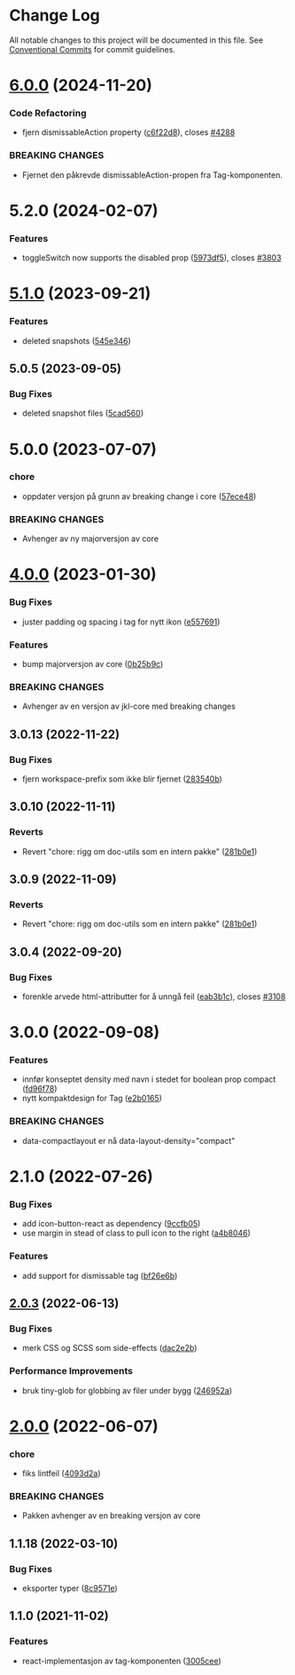 # Change Log

All notable changes to this project will be documented in this file.
See [Conventional Commits](https://conventionalcommits.org) for commit guidelines.

# [6.0.0](https://github.com/fremtind/jokul/compare/@fremtind/jkl-tag-react@5.2.41...@fremtind/jkl-tag-react@6.0.0) (2024-11-20)

### Code Refactoring

- fjern dismissableAction property ([c6f22d8](https://github.com/fremtind/jokul/commit/c6f22d847c80d3e41929217573dc084d40221e68)), closes [#4288](https://github.com/fremtind/jokul/issues/4288)

### BREAKING CHANGES

- Fjernet den påkrevde dismissableAction-propen fra Tag-komponenten.

# 5.2.0 (2024-02-07)

### Features

- toggleSwitch now supports the disabled prop ([5973df5](https://github.com/fremtind/jokul/commit/5973df556acae73b407e2e039bae69422d623975)), closes [#3803](https://github.com/fremtind/jokul/issues/3803)

# [5.1.0](https://github.com/fremtind/jokul/compare/@fremtind/jkl-tag-react@5.0.7...@fremtind/jkl-tag-react@5.1.0) (2023-09-21)

### Features

- deleted snapshots ([545e346](https://github.com/fremtind/jokul/commit/545e3460f3834ff07c2161ee0b6a6dc11286c6dd))

## 5.0.5 (2023-09-05)

### Bug Fixes

-   deleted snapshot files ([5cad560](https://github.com/fremtind/jokul/commit/5cad560a9757a56715ed64f93265e56efffaa427))

# 5.0.0 (2023-07-07)

### chore

-   oppdater versjon på grunn av breaking change i core ([57ece48](https://github.com/fremtind/jokul/commit/57ece48fa0192fe825b544fdac24cdd56e58d0df))

### BREAKING CHANGES

-   Avhenger av ny majorversjon av core

# [4.0.0](https://github.com/fremtind/jokul/compare/@fremtind/jkl-tag-react@3.0.20...@fremtind/jkl-tag-react@4.0.0) (2023-01-30)

### Bug Fixes

-   juster padding og spacing i tag for nytt ikon ([e557691](https://github.com/fremtind/jokul/commit/e5576913baee9a9f33e7f00cf5a082b73429b1b6))

### Features

-   bump majorversjon av core ([0b25b9c](https://github.com/fremtind/jokul/commit/0b25b9ccb4d35214037e45158264fab2da196a5f))

### BREAKING CHANGES

-   Avhenger av en versjon av jkl-core med breaking changes

## 3.0.13 (2022-11-22)

### Bug Fixes

-   fjern workspace-prefix som ikke blir fjernet ([283540b](https://github.com/fremtind/jokul/commit/283540b45f1fe557168eede3ca3637077a10a15b))

## 3.0.10 (2022-11-11)

### Reverts

-   Revert "chore: rigg om doc-utils som en intern pakke" ([281b0e1](https://github.com/fremtind/jokul/commit/281b0e1d7f0c6b077da45c7dd9f98a6fb218675a))

## 3.0.9 (2022-11-09)

### Reverts

-   Revert "chore: rigg om doc-utils som en intern pakke" ([281b0e1](https://github.com/fremtind/jokul/commit/281b0e1d7f0c6b077da45c7dd9f98a6fb218675a))

## 3.0.4 (2022-09-20)

### Bug Fixes

-   forenkle arvede html-attributter for å unngå feil ([eab3b1c](https://github.com/fremtind/jokul/commit/eab3b1ca687a2d1d959cd79ff082c57675db1929)), closes [#3108](https://github.com/fremtind/jokul/issues/3108)

# 3.0.0 (2022-09-08)

### Features

-   innfør konseptet density med navn i stedet for boolean prop compact ([fd96f78](https://github.com/fremtind/jokul/commit/fd96f78685ef9e3979dd43625491e868efbc3068))
-   nytt kompaktdesign for Tag ([e2b0165](https://github.com/fremtind/jokul/commit/e2b01650b6349fa463d852f121e4b2dcd3c71411))

### BREAKING CHANGES

-   data-compactlayout er nå data-layout-density="compact"

# 2.1.0 (2022-07-26)

### Bug Fixes

-   add icon-button-react as dependency ([9ccfb05](https://github.com/fremtind/jokul/commit/9ccfb0577ef2ea63ddce09dcd3dbae7fc6607951))
-   use margin in stead of class to pull icon to the right ([a4b8046](https://github.com/fremtind/jokul/commit/a4b80466aea5b763ce701876e247636165973d3f))

### Features

-   add support for dismissable tag ([bf26e6b](https://github.com/fremtind/jokul/commit/bf26e6bde013bbd927d72ba1806d68b6e813f83b))

## [2.0.3](https://github.com/fremtind/jokul/compare/@fremtind/jkl-tag-react@2.0.2...@fremtind/jkl-tag-react@2.0.3) (2022-06-13)

### Bug Fixes

-   merk CSS og SCSS som side-effects ([dac2e2b](https://github.com/fremtind/jokul/commit/dac2e2b5f4d1b31485821bf6ad8ec4c7c2769cca))

### Performance Improvements

-   bruk tiny-glob for globbing av filer under bygg ([246952a](https://github.com/fremtind/jokul/commit/246952ae75afe20bcf0d007a0a068b76b114f9a6))

# [2.0.0](https://github.com/fremtind/jokul/compare/@fremtind/jkl-tag-react@1.1.26...@fremtind/jkl-tag-react@2.0.0) (2022-06-07)

### chore

-   fiks lintfeil ([4093d2a](https://github.com/fremtind/jokul/commit/4093d2a2ae7bbe0d30de882b9f5d144e8e77cede))

### BREAKING CHANGES

-   Pakken avhenger av en breaking versjon av core

## 1.1.18 (2022-03-10)

### Bug Fixes

-   eksporter typer ([8c9571e](https://github.com/fremtind/jokul/commit/8c9571e6b86c43fabd1f71a67d99e6598e10d2d9))

## 1.1.0 (2021-11-02)

### Features

-   react-implementasjon av tag-komponenten ([3005cee](https://github.com/fremtind/jokul/commit/3005cee21b691accae0e3713183fdb9e76f80090))
